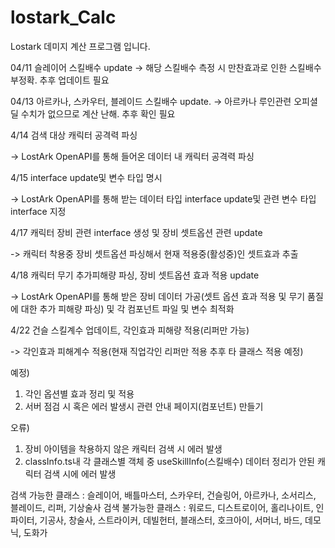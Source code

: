 # lostark_Calc 
Lostark 데미지 계산 프로그램 입니다.

04/11 슬레이어 스킬배수 update
-> 해당 스킬배수 측정 시 만찬효과로 인한 스킬배수 부정확. 추후 업데이트 필요

04/13 아르카나, 스카우터, 블레이드 스킬배수 update.
-> 아르카나 루인관련 오피셜 딜 수치가 없으므로 계산 난해. 추후 확인 필요


4/14 검색 대상 캐릭터 공격력 파싱

-> LostArk OpenAPI를 통해 들어온 데이터 내 캐릭터 공격력 파싱

4/15 interface update및 변수 타입 명시

-> LostArk OpenAPI를 통해 받는 데이터 타입 interface update및 관련 변수 타입 interface 지정

4/17 캐릭터 장비 관련 interface 생성 및 장비 셋트옵션 관련 update

-> 캐릭터 착용중 장비 셋트옵션 파싱해서 현재 적용중(활성중)인 셋트효과 추출

4/18 캐릭터 무기 추가피해량 파싱, 장비 셋트옵션 효과 적용 update

-> LostArk OpenAPI를 통해 받은 장비 데이터 가공(셋트 옵션 효과 적용 및 무기 품질에 대한 추가 피해량 파싱) 및 각 컴포넌트 파일 및 변수 최적화

4/22 건슬 스킬계수 업데이트, 각인효과 피해량 적용(리퍼만 가능) 

-> 각인효과 피해계수 적용(현재 직업각인 리퍼만 적용 추후 타 클래스 적용 예정)

예정) 
  1. 각인 옵션별 효과 정리 및 적용
  2. 서버 점검 시 혹은 에러 발생시 관련 안내 페이지(컴포넌트) 만들기

오류)

  1. 장비 아이템을 착용하지 않은 캐릭터 검색 시 에러 발생
  2. classInfo.ts내 각 클래스별 객체 중 useSkillInfo(스킬배수) 데이터 정리가 안된 캐릭터 검색 시에 에러 발생
  
  
  검색 가능한 클래스 : 슬레이어, 배틀마스터, 스카우터, 건슬링어, 아르카나, 소서리스, 블레이드, 리퍼, 기상술사
  검색 불가능한 클래스 : 워로드, 디스트로이어, 홀리나이트, 인파이터, 기공사, 창술사, 스트라이커, 데빌헌터, 블래스터, 호크아이, 서머너, 바드, 데모닉, 도화가
